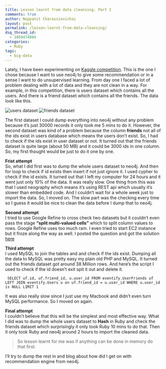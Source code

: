 ```yaml
---
title: Lesson learnt from data cleansing. Part I
comments: true
author: Noppanit Charassinvichai
layout: post
permalink: /lesson-learnt-from-data-cleansing/
dsq_thread_id:
  - 1069474804
categories:
  - Ruby
tags:
  - big-data
---
```

Lately, I have been experimenting on [Kaggle competition][1]. This is the one I chose because I want to use neo4j to give some recommendation or in a sense I want to do unsupervised learning. From day one I faced a lot of problem dealing with a lot of data and they are not clean in a way. For example, in this competition, there is users dataset which contains all the users. And there is a friend dataset which contains all the friends. The data look like this. 

<img src="http://www.noppanit.com/wp-content/uploads/2013/02/Screen-shot-2013-02-01-at-00.08.50.png" alt="users dataset" class="aligncenter size-full wp-image-1028 cool_border" />

<img src="http://www.noppanit.com/wp-content/uploads/2013/02/Screen-shot-2013-02-01-at-00.08.28.png" alt="friends dataset" class="aligncenter size-full wp-image-1029 cool_border" />

The first dataset I could dump everything into neo4j without any problem because it&#8217;s just 30000 records it only took me 5 mins to do it. However, the second dataset was kind of a problem because the column **friends** not all of the ids exist in users database which means the users don&#8217;t exist. So, I had to check if the ids exist in user dataset or not. It turned out that the friends dataset is quite large (about 50 MB) and it could be 3000 ids in one column. So, my first thought would be just to do it one by one. 

**Frist attempt**  
So, what I did first was to dump the whole users dataset to neo4j. And then for loop to check if id exists then insert if not just ignore it. I used cypher to check if the id exists. It turned out that I left my computer for 24 hours and it went just only 10% of the data. It was really slow. One thing from this was that I used neography which means it&#8217;s using REST api which usually it&#8217;s slower than embedded code. And I couldn&#8217;t wait for a whole week just to import the data. So, I moved on. The slow part was the checking every time so I guess it would be nice to clean the data before I dump that to neo4j.

**Second attempt**  
I tried to use Google Refine to cross check two datasets but it couldn&#8217;t even pass the stage **&#8220;split multi-valued cells&#8221;** which to split column values to rows. Google Refine uses too much ram. I even tried to start EC2 instance but it froze along the way as well. I posted the question and got the solution [here][2]

**Third attempt**  
I used MySQL to join the tables and and check if the ids exist. Dumping all the data to MySQL was pretty easy my plain old PHP and MySQL. It turned out the friends dataset got around 38 Million rows. And here&#8217;s the script I used to check if the id doesn&#8217;t exit spit it out and delete it.

```
 SELECT uf.id, uf.friend_id, u.user_id FROM eventify.UserFriends uf LEFT JOIN eventify.Users u on uf.friend_id = u.user_id WHERE u.user_id is NULL LIMIT 1
```

It was also really slow since I just use my Macbook and didn&#8217;t even turn MySQL performance. So I moved on again.

**Final attempt**  
I couldn&#8217;t believe that this will be the simplest and most effective way. What I did was to dump the whole users dataset to **Hash** in Ruby and check the friends dataset which surprisingly it only took Ruby 10 mins to do that. Then it only took Ruby and neo4j around 2 hours to import the cleaned data.

> So lesson learnt for me was if anything can be done in memory do that first.

I&#8217;ll try to dump the rest in and blog about how did I get on with recommendation engine from neo4j.

 [1]: http://www.kaggle.com/c/event-recommendation-engine-challenge
 [2]: http://stackoverflow.com/questions/14636919/google-refine-cross-reference-between-row-and-column
